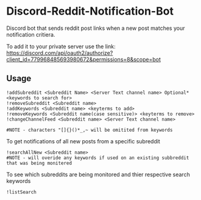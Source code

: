 # Discord-Reddit-Notification-Bot

Discord bot that sends reddit post links when a new post matches your notification critiera.

To add it to your private server use the link:
https://discord.com/api/oauth2/authorize?client_id=779968485693980672&permissions=8&scope=bot

## Usage
```
!addSubreddit <Subreddit Name> <Server Text channel name> Optional*<keywords to search for>
!removeSubreddit <Subreddit name>
!addKeywords <Subreddit name> <keyterms to add>
!removeKeywords <Subreddit name(case sensitive)> <keyterms to remove>
!changeChannelFeed <Subreddit name> <Server Text channel name>

#NOTE - characters "[]{}()*_,~ will be omitited from keywords
```
To get notifications of all new posts from a specific subreddit
```
!searchAllNew <Subreddit name>
#NOTE - will overide any keywords if used on an existing subbreddit that was being monitered
```

To see which subreddits are being monitored and thier respective search keywords
```
!listSearch
```

